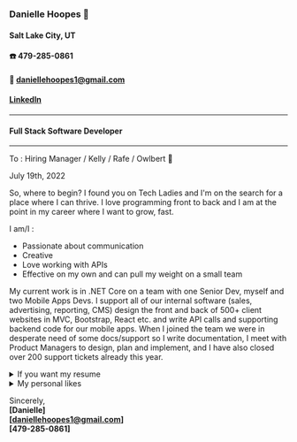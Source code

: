

### Danielle Hoopes :floppy_disk:
#### Salt Lake City, UT
#### :phone: 479-285-0861 
#### :email: daniellehoopes1@gmail.com 
#### [LinkedIn](https://www.linkedin.com/in/daniellehoopes/)
---
#### Full Stack Software Developer
---
To :
Hiring Manager / Kelly / Rafe / Owlbert 🦉

July 19th, 2022

So, where to begin? I found you on Tech Ladies and I'm on the search for a place where I can thrive. I love programming front to back and I am at the point in my career where I want to grow, fast.

I am/I : 
- Passionate about communication
- Creative
- Love working with APIs
- Effective on my own and can pull my weight on a small team

My current work is in .NET Core on a team with one Senior Dev, myself and two Mobile Apps Devs. I support all of our internal software (sales, advertising, reporting, CMS) design the front and back of 500+ client websites in MVC, Bootstrap, React etc. and write API calls and supporting backend code for our mobile apps. When I joined the team we were in desperate need of some docs/support so I write documentation, I meet with Product Managers to design, plan and implement, and I have also closed over 200 support tickets already this year. 



<details><summary>If you want my resume</summary>
<p>

#### Op! Here I am!

 :pushpin: [Danielle Hoopes Resume](https://hereshecodes.com/DanielleHoopesSoftwareDeveloperResume2022Utah.pdf)

</p>
</details>

<details><summary>My personal likes</summary>
<p>

#### Op! Here I am!

 :pushpin: 
 - I hail from the Deep South so I can give you a butter-induced heart attack with my cooking
 - I did not have a computer until college
 - I am a devoted Fallout fan 
 - I collect Squishmallows :frog:
 

</p>
</details>

Sincerely,\
**[Danielle]**\
**[daniellehoopes1@gmail.com]**\
**[479-285-0861]**
